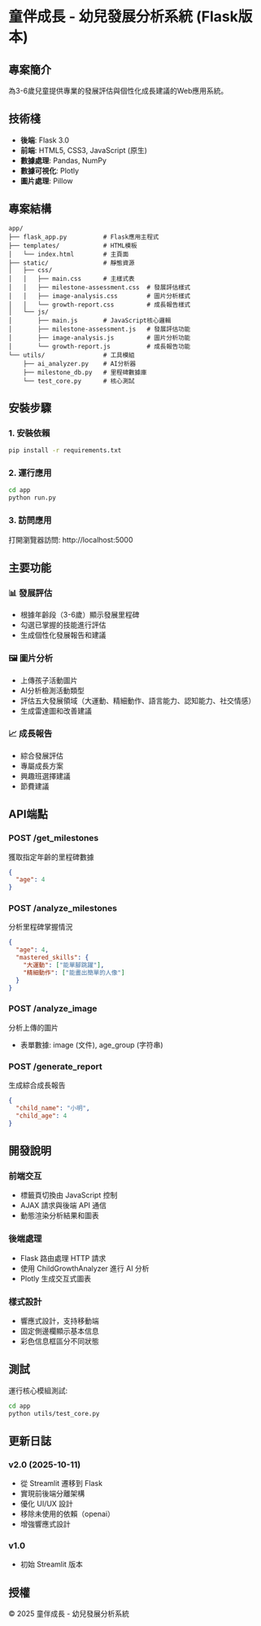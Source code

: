# 童伴成長 - 幼兒發展分析系統 (Flask版本)

## 專案簡介
為3-6歲兒童提供專業的發展評估與個性化成長建議的Web應用系統。

## 技術棧
- **後端**: Flask 3.0
- **前端**: HTML5, CSS3, JavaScript (原生)
- **數據處理**: Pandas, NumPy
- **數據可視化**: Plotly
- **圖片處理**: Pillow

## 專案結構
```
app/
├── flask_app.py          # Flask應用主程式
├── templates/            # HTML模板
│   └── index.html        # 主頁面
├── static/               # 靜態資源
│   ├── css/
│   │   ├── main.css      # 主樣式表
│   │   ├── milestone-assessment.css  # 發展評估樣式
│   │   ├── image-analysis.css        # 圖片分析樣式
│   │   └── growth-report.css         # 成長報告樣式
│   └── js/
│       ├── main.js       # JavaScript核心邏輯
│       ├── milestone-assessment.js   # 發展評估功能
│       ├── image-analysis.js         # 圖片分析功能
│       └── growth-report.js          # 成長報告功能
└── utils/                # 工具模組
    ├── ai_analyzer.py    # AI分析器
    ├── milestone_db.py   # 里程碑數據庫
    └── test_core.py      # 核心測試
```

## 安裝步驟

### 1. 安裝依賴
```bash
pip install -r requirements.txt
```

### 2. 運行應用
```bash
cd app 
python run.py
```

### 3. 訪問應用
打開瀏覽器訪問: http://localhost:5000

## 主要功能

### 📊 發展評估
- 根據年齡段（3-6歲）顯示發展里程碑
- 勾選已掌握的技能進行評估
- 生成個性化發展報告和建議

### 🖼️ 圖片分析
- 上傳孩子活動圖片
- AI分析檢測活動類型
- 評估五大發展領域（大運動、精細動作、語言能力、認知能力、社交情感）
- 生成雷達圖和改善建議

### 📈 成長報告
- 綜合發展評估
- 專屬成長方案
- 興趣班選擇建議
- 節費建議

## API端點

### POST /get_milestones
獲取指定年齡的里程碑數據
```json
{
  "age": 4
}
```

### POST /analyze_milestones
分析里程碑掌握情況
```json
{
  "age": 4,
  "mastered_skills": {
    "大運動": ["能單腳跳躍"],
    "精細動作": ["能畫出簡單的人像"]
  }
}
```

### POST /analyze_image
分析上傳的圖片
- 表單數據: image (文件), age_group (字符串)

### POST /generate_report
生成綜合成長報告
```json
{
  "child_name": "小明",
  "child_age": 4
}
```

## 開發說明

### 前端交互
- 標籤頁切換由 JavaScript 控制
- AJAX 請求與後端 API 通信
- 動態渲染分析結果和圖表

### 後端處理
- Flask 路由處理 HTTP 請求
- 使用 ChildGrowthAnalyzer 進行 AI 分析
- Plotly 生成交互式圖表

### 樣式設計
- 響應式設計，支持移動端
- 固定側邊欄顯示基本信息
- 彩色信息框區分不同狀態

## 測試

運行核心模組測試:
```bash
cd app
python utils/test_core.py
```

## 更新日誌

### v2.0 (2025-10-11)
- 從 Streamlit 遷移到 Flask
- 實現前後端分離架構
- 優化 UI/UX 設計
- 移除未使用的依賴（openai）
- 增強響應式設計

### v1.0
- 初始 Streamlit 版本

## 授權
© 2025 童伴成長 - 幼兒發展分析系統